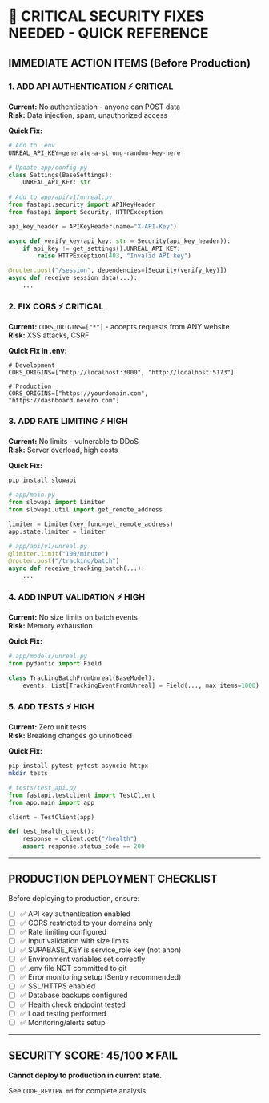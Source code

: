 # 🚨 CRITICAL SECURITY FIXES NEEDED - QUICK REFERENCE

## IMMEDIATE ACTION ITEMS (Before Production)

### 1. ADD API AUTHENTICATION ⚡ CRITICAL
**Current:** No authentication - anyone can POST data  
**Risk:** Data injection, spam, unauthorized access  

**Quick Fix:**
```python
# Add to .env
UNREAL_API_KEY=generate-a-strong-random-key-here

# Update app/config.py
class Settings(BaseSettings):
    UNREAL_API_KEY: str
    
# Add to app/api/v1/unreal.py
from fastapi.security import APIKeyHeader
from fastapi import Security, HTTPException

api_key_header = APIKeyHeader(name="X-API-Key")

async def verify_key(api_key: str = Security(api_key_header)):
    if api_key != get_settings().UNREAL_API_KEY:
        raise HTTPException(403, "Invalid API key")

@router.post("/session", dependencies=[Security(verify_key)])
async def receive_session_data(...):
    ...
```

### 2. FIX CORS ⚡ CRITICAL
**Current:** `CORS_ORIGINS=["*"]` - accepts requests from ANY website  
**Risk:** XSS attacks, CSRF  

**Quick Fix in .env:**
```env
# Development
CORS_ORIGINS=["http://localhost:3000", "http://localhost:5173"]

# Production
CORS_ORIGINS=["https://yourdomain.com", "https://dashboard.nexero.com"]
```

### 3. ADD RATE LIMITING ⚡ HIGH
**Current:** No limits - vulnerable to DDoS  
**Risk:** Server overload, high costs  

**Quick Fix:**
```bash
pip install slowapi
```
```python
# app/main.py
from slowapi import Limiter
from slowapi.util import get_remote_address

limiter = Limiter(key_func=get_remote_address)
app.state.limiter = limiter

# app/api/v1/unreal.py
@limiter.limit("100/minute")
@router.post("/tracking/batch")
async def receive_tracking_batch(...):
    ...
```

### 4. ADD INPUT VALIDATION ⚡ HIGH
**Current:** No size limits on batch events  
**Risk:** Memory exhaustion  

**Quick Fix:**
```python
# app/models/unreal.py
from pydantic import Field

class TrackingBatchFromUnreal(BaseModel):
    events: List[TrackingEventFromUnreal] = Field(..., max_items=1000)
```

### 5. ADD TESTS ⚡ HIGH
**Current:** Zero unit tests  
**Risk:** Breaking changes go unnoticed  

**Quick Fix:**
```bash
pip install pytest pytest-asyncio httpx
mkdir tests
```
```python
# tests/test_api.py
from fastapi.testclient import TestClient
from app.main import app

client = TestClient(app)

def test_health_check():
    response = client.get("/health")
    assert response.status_code == 200
```

---

## PRODUCTION DEPLOYMENT CHECKLIST

Before deploying to production, ensure:

- [ ] ✅ API key authentication enabled
- [ ] ✅ CORS restricted to your domains only
- [ ] ✅ Rate limiting configured
- [ ] ✅ Input validation with size limits
- [ ] ✅ SUPABASE_KEY is service_role key (not anon)
- [ ] ✅ Environment variables set correctly
- [ ] ✅ .env file NOT committed to git
- [ ] ✅ Error monitoring setup (Sentry recommended)
- [ ] ✅ SSL/HTTPS enabled
- [ ] ✅ Database backups configured
- [ ] ✅ Health check endpoint tested
- [ ] ✅ Load testing performed
- [ ] ✅ Monitoring/alerts setup

---

## SECURITY SCORE: 45/100 ❌ FAIL

**Cannot deploy to production in current state.**

See `CODE_REVIEW.md` for complete analysis.
